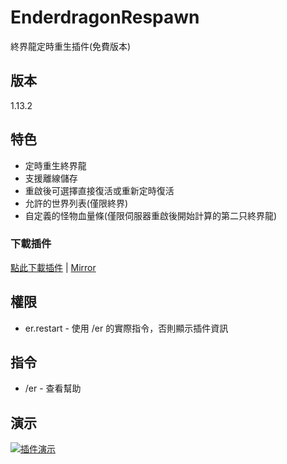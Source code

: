 # EnderdragonRespawn
終界龍定時重生插件(免費版本)

## 版本
1.13.2

## 特色
- 定時重生終界龍
- 支援離線儲存
- 重啟後可選擇直接復活或重新定時復活
- 允許的世界列表(僅限終界)
- 自定義的怪物血量條(僅限伺服器重啟後開始計算的第二只終界龍)

### 下載插件
[點此下載插件](gestyy.com/wNf0re) | [Mirror](http://www.mediafire.com/file/ynv720mopyrr18b/EnderDragonRespawn.jar/file)

## 權限
- er.restart - 使用 /er 的實際指令，否則顯示插件資訊

## 指令
- /er - 查看幫助

## 演示
  [![插件演示](https://img.youtube.com/vi/j1tFzn7V7-8/0.jpg)](https://youtu.be/j1tFzn7V7-8)

